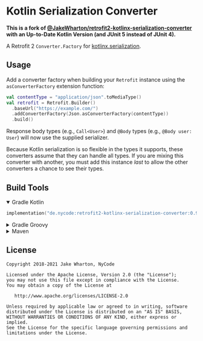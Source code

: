 # Kotlin Serialization Converter

**This is a fork
of [@JakeWharton/retrofit2-kotlinx-serialization-converter](https://github.com/JakeWharton/retrofit2-kotlinx-serialization-converter)
with an Up-to-Date Kotlin Version (and JUnit 5 instead of JUnit 4).**

A Retrofit 2 `Converter.Factory` for [kotlinx.serialization](https://github.com/Kotlin/kotlinx.serialization).

## Usage

Add a converter factory when building your `Retrofit` instance using the `asConverterFactory`
extension function:

```kotlin
val contentType = "application/json".toMediaType()
val retrofit = Retrofit.Builder()
  .baseUrl("https://example.com/")
  .addConverterFactory(Json.asConverterFactory(contentType))
  .build()
```

Response body types (e.g., `Call<User>`) and `@Body` types (e.g., `@Body user: User`) will now use the supplied
serializer.

Because Kotlin serialization is so flexible in the types it supports, these converters assume that they can handle all
types. If you are mixing this converter with another, you must add this instance _last_ to allow the other converters a
chance to see their types.

## Build Tools

<details open>
<summary>Gradle Kotlin</summary>

```kotlin
implementation("de.nycode:retrofit2-kotlinx-serialization-converter:0.9.0")
```

</details>

<details>
<summary>Gradle Groovy</summary>

```groovy
implementation 'de.nycode:retrofit2-kotlinx-serialization-converter:0.9.0'
```

</details>

<details>
<summary>Maven</summary>

```xml
<dependency>
  <groupId>de.nycode</groupId>
  <artifactId>retrofit2-kotlinx-serialization-converter</artifactId>
  <version>0.9.0</version>
</dependency>
```

</details>

## License

    Copyright 2018-2021 Jake Wharton, NyCode

    Licensed under the Apache License, Version 2.0 (the "License");
    you may not use this file except in compliance with the License.
    You may obtain a copy of the License at

       http://www.apache.org/licenses/LICENSE-2.0

    Unless required by applicable law or agreed to in writing, software
    distributed under the License is distributed on an "AS IS" BASIS,
    WITHOUT WARRANTIES OR CONDITIONS OF ANY KIND, either express or implied.
    See the License for the specific language governing permissions and
    limitations under the License.
